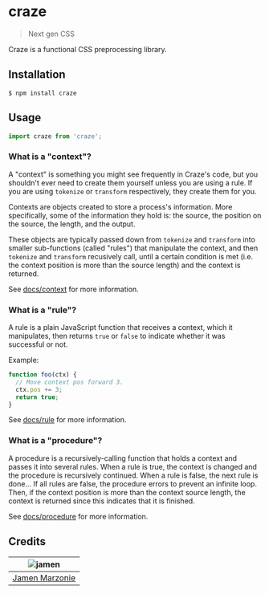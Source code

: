 # craze
> Next gen CSS

Craze is a functional CSS preprocessing library.

## Installation
```shell
$ npm install craze
```

## Usage
```javascript
import craze from 'craze';
```

### What is a "context"?
A "context" is something you might see frequently in Craze's code, but you shouldn't ever need to create them yourself unless you are using a rule.  If you are using `tokenize` or `transform` respectively, they create them for you.

Contexts are objects created to store a process's information.  More specifically, some of the information they hold is: the source, the position on the source, the length, and the output.

These objects are typically passed down from `tokenize` and `transform` into smaller sub-functions (called "rules") that manipulate the context, and then `tokenize` and `transform` recusively call, until a certain condition is met (i.e. the context position is more than the source length) and the context is returned.

See [docs/context](docs/context.md) for more information.

### What is a "rule"?
A rule is a plain JavaScript function that receives a context, which it manipulates, then returns `true` or `false` to indicate whether it was successful or not.

Example:
```javascript
function foo(ctx) {
  // Move context pos forward 3.
  ctx.pos += 3;
  return true;
}
```
See [docs/rule](docs/rule.md) for more information.

### What is a "procedure"?
A procedure is a recursively-calling function that holds a context and passes it into several rules.  When a rule is true, the context is changed and the procedure is recursively continued.  When a rule is false, the next rule is done...  If all rules are false, the procedure errors to prevent an infinite loop.  Then, if the context position is more than the context source length, the context is returned since this indicates that it is finished.

See [docs/procedure](docs/procedure.md) for more information.

## Credits
| ![jamen][avatar] |
|:---:|
| [Jamen Marzonie][github] |

 [avatar]: https://avatars.githubusercontent.com/u/6251703?v=3&s=125
 [github]: https://github.com/jamen
